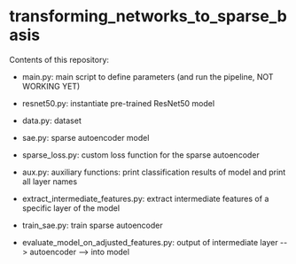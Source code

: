 # transforming_networks_to_sparse_basis

Contents of this repository: 

- main.py: main script to define parameters (and run the pipeline, NOT WORKING YET)

- resnet50.py: instantiate pre-trained ResNet50 model
- data.py: dataset
- sae.py: sparse autoencoder model
- sparse_loss.py: custom loss function for the sparse autoencoder
- aux.py: auxiliary functions: print classification results of model and print all layer names

- extract_intermediate_features.py: extract intermediate features of a specific layer of the model
- train_sae.py: train sparse autoencoder 
- evaluate_model_on_adjusted_features.py: output of intermediate layer --> autoencoder --> into model
